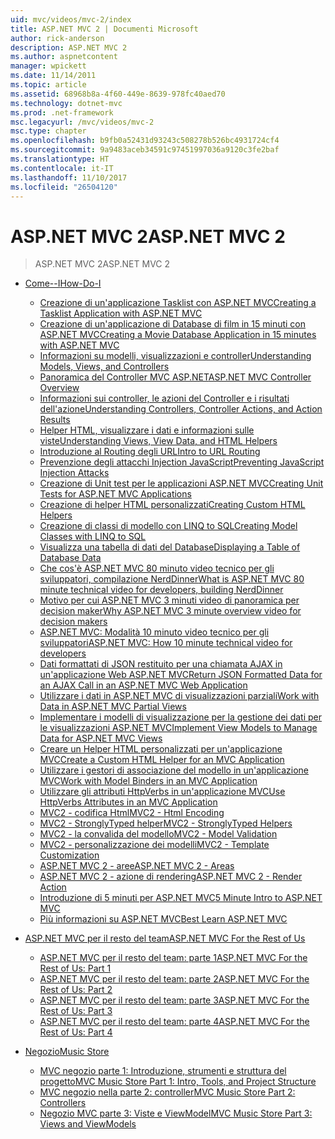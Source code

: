 ```yaml
---
uid: mvc/videos/mvc-2/index
title: ASP.NET MVC 2 | Documenti Microsoft
author: rick-anderson
description: ASP.NET MVC 2
ms.author: aspnetcontent
manager: wpickett
ms.date: 11/14/2011
ms.topic: article
ms.assetid: 68968b8a-4f60-449e-8639-978fc40aed70
ms.technology: dotnet-mvc
ms.prod: .net-framework
msc.legacyurl: /mvc/videos/mvc-2
msc.type: chapter
ms.openlocfilehash: b9fb0a52431d93243c508278b526bc4931724cf4
ms.sourcegitcommit: 9a9483aceb34591c97451997036a9120c3fe2baf
ms.translationtype: HT
ms.contentlocale: it-IT
ms.lasthandoff: 11/10/2017
ms.locfileid: "26504120"
---
```

<a name="aspnet-mvc-2"></a><span data-ttu-id="cdac4-103">ASP.NET MVC 2</span><span class="sxs-lookup"><span data-stu-id="cdac4-103">ASP.NET MVC 2</span></span>
====================
> <span data-ttu-id="cdac4-104">ASP.NET MVC 2</span><span class="sxs-lookup"><span data-stu-id="cdac4-104">ASP.NET MVC 2</span></span>


- [<span data-ttu-id="cdac4-105">Come--I</span><span class="sxs-lookup"><span data-stu-id="cdac4-105">How-Do-I</span></span>](how-do-i/index.md)

    - [<span data-ttu-id="cdac4-106">Creazione di un'applicazione Tasklist con ASP.NET MVC</span><span class="sxs-lookup"><span data-stu-id="cdac4-106">Creating a Tasklist Application with ASP.NET MVC</span></span>](how-do-i/creating-a-tasklist-application-with-aspnet-mvc.md)
    - [<span data-ttu-id="cdac4-107">Creazione di un'applicazione di Database di film in 15 minuti con ASP.NET MVC</span><span class="sxs-lookup"><span data-stu-id="cdac4-107">Creating a Movie Database Application in 15 minutes with ASP.NET MVC</span></span>](how-do-i/creating-a-movie-database-application-in-15-minutes-with-aspnet-mvc.md)
    - [<span data-ttu-id="cdac4-108">Informazioni su modelli, visualizzazioni e controller</span><span class="sxs-lookup"><span data-stu-id="cdac4-108">Understanding Models, Views, and Controllers</span></span>](how-do-i/understanding-models-views-and-controllers.md)
    - [<span data-ttu-id="cdac4-109">Panoramica del Controller MVC ASP.NET</span><span class="sxs-lookup"><span data-stu-id="cdac4-109">ASP.NET MVC Controller Overview</span></span>](how-do-i/aspnet-mvc-controller-overview.md)
    - [<span data-ttu-id="cdac4-110">Informazioni sui controller, le azioni del Controller e i risultati dell'azione</span><span class="sxs-lookup"><span data-stu-id="cdac4-110">Understanding Controllers, Controller Actions, and Action Results</span></span>](how-do-i/understanding-controllers-controller-actions-and-action-results.md)
    - [<span data-ttu-id="cdac4-111">Helper HTML, visualizzare i dati e informazioni sulle viste</span><span class="sxs-lookup"><span data-stu-id="cdac4-111">Understanding Views, View Data, and HTML Helpers</span></span>](how-do-i/understanding-views-view-data-and-html-helpers.md)
    - [<span data-ttu-id="cdac4-112">Introduzione al Routing degli URL</span><span class="sxs-lookup"><span data-stu-id="cdac4-112">Intro to URL Routing</span></span>](how-do-i/an-introduction-to-url-routing.md)
    - [<span data-ttu-id="cdac4-113">Prevenzione degli attacchi Injection JavaScript</span><span class="sxs-lookup"><span data-stu-id="cdac4-113">Preventing JavaScript Injection Attacks</span></span>](how-do-i/preventing-javascript-injection-attacks.md)
    - [<span data-ttu-id="cdac4-114">Creazione di Unit test per le applicazioni ASP.NET MVC</span><span class="sxs-lookup"><span data-stu-id="cdac4-114">Creating Unit Tests for ASP.NET MVC Applications</span></span>](how-do-i/creating-unit-tests-for-aspnet-mvc-applications.md)
    - [<span data-ttu-id="cdac4-115">Creazione di helper HTML personalizzati</span><span class="sxs-lookup"><span data-stu-id="cdac4-115">Creating Custom HTML Helpers</span></span>](how-do-i/creating-custom-html-helpers.md)
    - [<span data-ttu-id="cdac4-116">Creazione di classi di modello con LINQ to SQL</span><span class="sxs-lookup"><span data-stu-id="cdac4-116">Creating Model Classes with LINQ to SQL</span></span>](how-do-i/creating-model-classes-with-linq-to-sql.md)
    - [<span data-ttu-id="cdac4-117">Visualizza una tabella di dati del Database</span><span class="sxs-lookup"><span data-stu-id="cdac4-117">Displaying a Table of Database Data</span></span>](how-do-i/displaying-a-table-of-database-data.md)
    - [<span data-ttu-id="cdac4-118">Che cos'è ASP.NET MVC 80 minuto video tecnico per gli sviluppatori, compilazione NerdDinner</span><span class="sxs-lookup"><span data-stu-id="cdac4-118">What is ASP.NET MVC 80 minute technical video for developers, building NerdDinner</span></span>](how-do-i/what-is-aspnet-mvc-80-minute-technical-video-for-developers-building-nerddinner.md)
    - [<span data-ttu-id="cdac4-119">Motivo per cui ASP.NET MVC 3 minuti video di panoramica per decision maker</span><span class="sxs-lookup"><span data-stu-id="cdac4-119">Why ASP.NET MVC 3 minute overview video for decision makers</span></span>](how-do-i/why-aspnet-mvc-3-minute-overview-video-for-decision-makers.md)
    - [<span data-ttu-id="cdac4-120">ASP.NET MVC: Modalità 10 minuto video tecnico per gli sviluppatori</span><span class="sxs-lookup"><span data-stu-id="cdac4-120">ASP.NET MVC: How 10 minute technical video for developers</span></span>](how-do-i/aspnet-mvc-how-10-minute-technical-video-for-developers.md)
    - [<span data-ttu-id="cdac4-121">Dati formattati di JSON restituito per una chiamata AJAX in un'applicazione Web ASP.NET MVC</span><span class="sxs-lookup"><span data-stu-id="cdac4-121">Return JSON Formatted Data for an AJAX Call in an ASP.NET MVC Web Application</span></span>](how-do-i/how-do-i-return-json-formatted-data-for-an-ajax-call-in-an-aspnet-mvc-web-application.md)
    - [<span data-ttu-id="cdac4-122">Utilizzare i dati in ASP.NET MVC di visualizzazioni parziali</span><span class="sxs-lookup"><span data-stu-id="cdac4-122">Work with Data in ASP.NET MVC Partial Views</span></span>](how-do-i/how-do-i-work-with-data-in-aspnet-mvc-partial-views.md)
    - [<span data-ttu-id="cdac4-123">Implementare i modelli di visualizzazione per la gestione dei dati per le visualizzazioni ASP.NET MVC</span><span class="sxs-lookup"><span data-stu-id="cdac4-123">Implement View Models to Manage Data for ASP.NET MVC Views</span></span>](how-do-i/how-do-i-implement-view-models-to-manage-data-for-aspnet-mvc-views.md)
    - [<span data-ttu-id="cdac4-124">Creare un Helper HTML personalizzati per un'applicazione MVC</span><span class="sxs-lookup"><span data-stu-id="cdac4-124">Create a Custom HTML Helper for an MVC Application</span></span>](how-do-i/how-do-i-create-a-custom-html-helper-for-an-mvc-application.md)
    - [<span data-ttu-id="cdac4-125">Utilizzare i gestori di associazione del modello in un'applicazione MVC</span><span class="sxs-lookup"><span data-stu-id="cdac4-125">Work with Model Binders in an MVC Application</span></span>](how-do-i/how-do-i-work-with-model-binders-in-an-mvc-application.md)
    - [<span data-ttu-id="cdac4-126">Utilizzare gli attributi HttpVerbs in un'applicazione MVC</span><span class="sxs-lookup"><span data-stu-id="cdac4-126">Use HttpVerbs Attributes in an MVC Application</span></span>](how-do-i/how-do-i-use-httpverbs-attributes-in-an-mvc-application.md)
    - [<span data-ttu-id="cdac4-127">MVC2 - codifica Html</span><span class="sxs-lookup"><span data-stu-id="cdac4-127">MVC2 - Html Encoding</span></span>](how-do-i/mvc2-html-encoding.md)
    - [<span data-ttu-id="cdac4-128">MVC2 - StronglyTyped helper</span><span class="sxs-lookup"><span data-stu-id="cdac4-128">MVC2 - StronglyTyped Helpers</span></span>](how-do-i/mvc2-stronglytyped-helpers.md)
    - [<span data-ttu-id="cdac4-129">MVC2 - la convalida del modello</span><span class="sxs-lookup"><span data-stu-id="cdac4-129">MVC2 - Model Validation</span></span>](how-do-i/mvc2-model-validation.md)
    - [<span data-ttu-id="cdac4-130">MVC2 - personalizzazione dei modelli</span><span class="sxs-lookup"><span data-stu-id="cdac4-130">MVC2 - Template Customization</span></span>](how-do-i/mvc2-template-customization.md)
    - [<span data-ttu-id="cdac4-131">ASP.NET MVC 2 - aree</span><span class="sxs-lookup"><span data-stu-id="cdac4-131">ASP.NET MVC 2 - Areas</span></span>](how-do-i/aspnet-mvc-2-areas.md)
    - [<span data-ttu-id="cdac4-132">ASP.NET MVC 2 - azione di rendering</span><span class="sxs-lookup"><span data-stu-id="cdac4-132">ASP.NET MVC 2 - Render Action</span></span>](how-do-i/aspnet-mvc-2-render-action.md)
    - [<span data-ttu-id="cdac4-133">Introduzione di 5 minuti per ASP.NET MVC</span><span class="sxs-lookup"><span data-stu-id="cdac4-133">5 Minute Intro to ASP.NET MVC</span></span>](how-do-i/5-minute-introduction-to-aspnet-mvc.md)
    - [<span data-ttu-id="cdac4-134">Più informazioni su ASP.NET MVC</span><span class="sxs-lookup"><span data-stu-id="cdac4-134">Best Learn ASP.NET MVC</span></span>](how-do-i/how-to-best-learn-asp-net-mvc.md)
- [<span data-ttu-id="cdac4-135">ASP.NET MVC per il resto del team</span><span class="sxs-lookup"><span data-stu-id="cdac4-135">ASP.NET MVC For the Rest of Us</span></span>](aspnet-mvc-for-the-rest-of-us/index.md)

    - [<span data-ttu-id="cdac4-136">ASP.NET MVC per il resto del team: parte 1</span><span class="sxs-lookup"><span data-stu-id="cdac4-136">ASP.NET MVC For the Rest of Us: Part 1</span></span>](aspnet-mvc-for-the-rest-of-us/aspnet-mvc-for-the-rest-of-us-part-1.md)
    - [<span data-ttu-id="cdac4-137">ASP.NET MVC per il resto del team: parte 2</span><span class="sxs-lookup"><span data-stu-id="cdac4-137">ASP.NET MVC For the Rest of Us: Part 2</span></span>](aspnet-mvc-for-the-rest-of-us/aspnet-mvc-for-the-rest-of-us-part-2.md)
    - [<span data-ttu-id="cdac4-138">ASP.NET MVC per il resto del team: parte 3</span><span class="sxs-lookup"><span data-stu-id="cdac4-138">ASP.NET MVC For the Rest of Us: Part 3</span></span>](aspnet-mvc-for-the-rest-of-us/aspnet-mvc-for-the-rest-of-us-part-3.md)
    - [<span data-ttu-id="cdac4-139">ASP.NET MVC per il resto del team: parte 4</span><span class="sxs-lookup"><span data-stu-id="cdac4-139">ASP.NET MVC For the Rest of Us: Part 4</span></span>](aspnet-mvc-for-the-rest-of-us/aspnet-mvc-for-the-rest-of-us-part-4.md)
- [<span data-ttu-id="cdac4-140">Negozio</span><span class="sxs-lookup"><span data-stu-id="cdac4-140">Music Store</span></span>](music-store/index.md)

    - [<span data-ttu-id="cdac4-141">MVC negozio parte 1: Introduzione, strumenti e struttura del progetto</span><span class="sxs-lookup"><span data-stu-id="cdac4-141">MVC Music Store Part 1: Intro, Tools, and Project Structure</span></span>](music-store/mvc-music-store-part-1-intro-tools-and-project-structure.md)
    - [<span data-ttu-id="cdac4-142">MVC negozio nella parte 2: controller</span><span class="sxs-lookup"><span data-stu-id="cdac4-142">MVC Music Store Part 2: Controllers</span></span>](music-store/mvc-music-store-part-2-controllers.md)
    - [<span data-ttu-id="cdac4-143">Negozio MVC parte 3: Viste e ViewModel</span><span class="sxs-lookup"><span data-stu-id="cdac4-143">MVC Music Store Part 3: Views and ViewModels</span></span>](music-store/mvc-music-store-part-3-views-and-viewmodels.md)

